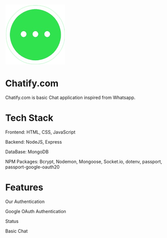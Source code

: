 ### ![](assets/Chatify.png)

# Chatify.com

Chatify.com is basic Chat application inspired from Whatsapp.

# Tech Stack

Frontend: HTML, CSS, JavaScript

Backend: NodeJS, Express

DataBase: MongoDB

NPM Packages: Bcrypt, Nodemon, Mongoose, Socket.io, dotenv, passport, passport-google-oauth20

# Features

Our Authentication

Google OAuth Authentication

Status

Basic Chat
